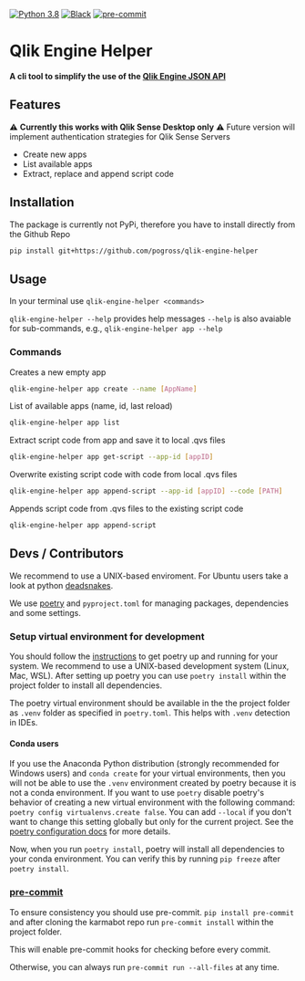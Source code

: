 [![Python 3.8](https://img.shields.io/badge/python-3.8-blue)](https://www.python.org) [![Black](https://img.shields.io/badge/code%20style-black-000000.svg)](https://github.com/psf/black) [![pre-commit](https://img.shields.io/badge/pre--commit-enabled-brightgreen?logo=pre-commit&logoColor=white)](https://github.com/pre-commit/pre-commit)

# Qlik Engine Helper

**A cli tool to simplify the use of the [Qlik Engine JSON API](https://help.qlik.com/en-US/sense-developer/November2020/Subsystems/EngineAPI/Content/Sense_EngineAPI/introducing-engine-API.htm)**

## Features

:warning: **Currently this works with Qlik Sense Desktop only** :warning:
Future version will implement authentication strategies for Qlik Sense Servers

- Create new apps
- List available apps
- Extract, replace and append script code

## Installation

The package is currently not PyPi, therefore you have to install directly from the Github Repo

```bash
pip install git+https://github.com/pogross/qlik-engine-helper
```

## Usage

In your terminal use `qlik-engine-helper <commands>`

`qlik-engine-helper --help` provides help messages
`--help` is also avaiable for sub-commands, e.g., `qlik-engine-helper app --help`

### Commands

Creates a new empty app

```bash
qlik-engine-helper app create --name [AppName]
```

List of available apps (name, id, last reload)

```bash
qlik-engine-helper app list
```

Extract script code from app and save it to local .qvs files

```bash
qlik-engine-helper app get-script --app-id [appID]
```

Overwrite existing script code with code from local .qvs files

```bash
qlik-engine-helper app append-script --app-id [appID] --code [PATH]
```

Appends script code from .qvs files to the existing script code

```bash
qlik-engine-helper app append-script
```

## Devs / Contributors

We recommend to use a UNIX-based enviroment. For Ubuntu users take a look at python [deadsnakes](https://launchpad.net/~deadsnakes/+archive/ubuntu/ppa).

We use [poetry](https://github.com/python-poetry/poetry) and `pyproject.toml` for managing packages, dependencies and some settings.

### Setup virtual environment for development

You should follow the [instructions](https://github.com/python-poetry/poetry) to get poetry up and running for your system. We recommend to use a UNIX-based development system (Linux, Mac, WSL). After setting up poetry you can use `poetry install` within the project folder to install all dependencies.

The poetry virtual environment should be available in the the project folder as `.venv` folder as specified in `poetry.toml`. This helps with `.venv` detection in IDEs.

#### Conda users

If you use the Anaconda Python distribution (strongly recommended for Windows users) and `conda create` for your virtual environments, then you will not be able to use the `.venv` environment created by poetry because it is not a conda environment. If you want to use `poetry` disable poetry's behavior of creating a new virtual environment with the following command: `poetry config virtualenvs.create false`. You can add `--local` if you don't want to change this setting globally but only for the current project. See the [poetry configuration docs](https://python-poetry.org/docs/configuration/) for more details.

Now, when you run `poetry install`, poetry will install all dependencies to your conda environment. You can verify this by running `pip freeze` after `poetry install`.

### [pre-commit](https://pre-commit.com/)

To ensure consistency you should use pre-commit. `pip install pre-commit` and after cloning the karmabot repo run `pre-commit install` within the project folder.

This will enable pre-commit hooks for checking before every commit.

Otherwise, you can always run `pre-commit run --all-files` at any time.
